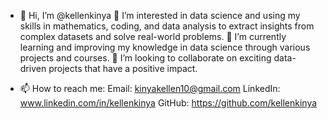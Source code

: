 - 👋 Hi, I’m @kellenkinya 
👀 I’m interested in data science and using my skills in mathematics, coding, and data analysis to extract insights from complex datasets and solve real-world problems.
🌱 I’m currently learning and improving my knowledge in data science through various projects and courses.
💞️ I’m looking to collaborate on exciting data-driven projects that have a positive impact.

- 📫 How to reach me:
Email: kinyakellen10@gmail.com
LinkedIn: www.linkedin.com/in/kellenkinya
GitHub: https://github.com/kellenkinya

<!---
kellenkinya/kellenkinya is a ✨ special ✨ repository because its `README.md` (this file) appears on your GitHub profile.
You can click the Preview link to take a look at your changes.
--->
